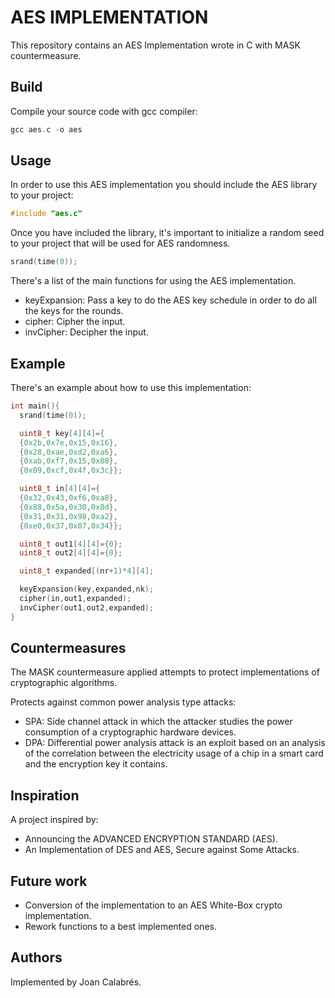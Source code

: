 # AES IMPLEMENTATION

This repository contains an AES Implementation wrote in C with MASK countermeasure.

## Build

Compile your source code with gcc compiler:

```c
gcc aes.c -o aes
```

## Usage

In order to use this AES implementation you should include the AES library to your project:

```C
#include "aes.c"
```

 Once you have included the library, it's important to initialize a random seed to your project that
 will be used for AES randomness.

```C
srand(time(0));
```

There's a list of the main functions for using the AES implementation.

* keyExpansion: Pass a key to do the AES key schedule in order to do all the keys for the rounds.
* cipher: Cipher the input.
* invCipher: Decipher the input.

## Example

There's an example about how to use this implementation:

```C
int main(){
  srand(time(0));

  uint8_t key[4][4]={
  {0x2b,0x7e,0x15,0x16},
  {0x28,0xae,0xd2,0xa6},
  {0xab,0xf7,0x15,0x88},
  {0x09,0xcf,0x4f,0x3c}};

  uint8_t in[4][4]={
  {0x32,0x43,0xf6,0xa8},
  {0x88,0x5a,0x30,0x8d},
  {0x31,0x31,0x98,0xa2},
  {0xe0,0x37,0x07,0x34}};

  uint8_t out1[4][4]={0};
  uint8_t out2[4][4]={0};

  uint8_t expanded[(nr+1)*4][4];

  keyExpansion(key,expanded,nk);
  cipher(in,out1,expanded);
  invCipher(out1,out2,expanded);
}
```

## Countermeasures

The MASK countermeasure applied attempts to protect implementations of cryptographic algorithms.

Protects against common power analysis type attacks:

* SPA: Side channel attack in which the attacker studies the power consumption of a cryptographic hardware devices.
* DPA: Differential power analysis attack is an exploit based on an analysis of the correlation between the electricity usage of a chip in a smart card and the encryption key it contains.

## Inspiration

A project inspired by:

* Announcing the ADVANCED ENCRYPTION STANDARD (AES).
* An Implementation of DES and AES, Secure against Some Attacks.

## Future work

* Conversion of the implementation to an AES White-Box crypto implementation.
* Rework functions to a best implemented ones.

## Authors

Implemented by Joan Calabrés.
